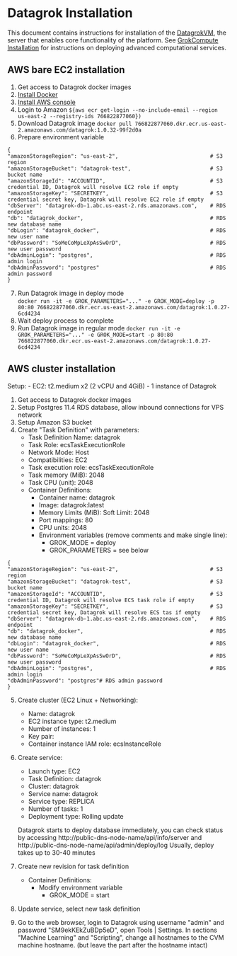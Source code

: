 <!-- TITLE: Datagrok Installation -->
<!-- SUBTITLE: -->

# Datagrok Installation

This document contains instructions for installation of the [DatagrokVM](architecture.md#datlas), 
the server that enables core functionality of the platform. See [GrokCompute Installation](compute-vm-install.md) for instructions
on deploying advanced computational services.  

## AWS bare EC2 installation

1. Get access to Datagrok docker images
2. [Install Docker](https://phoenixnap.com/kb/how-to-install-docker-on-ubuntu-18-04)
3. [Install AWS console](https://linuxhint.com/install_aws_cli_ubuntu/) 
4. Login to Amazon `${aws ecr get-login --no-include-email --region us-east-2 --registry-ids 766822877060})`
5. Download Datagrok image `docker pull 766822877060.dkr.ecr.us-east-2.amazonaws.com/datagrok:1.0.32-99f2d0a` 
6. Prepare environment variable
 ```GROK_PARAMETERS
{
"amazonStorageRegion": "us-east-2",                             # S3 region
"amazonStorageBucket": "datagrok-test",                         # S3 bucket name
"amazonStorageId": "ACCOUNTID",                                 # S3 credential ID, Datagrok will resolve EC2 role if empty
"amazonStorageKey": "SECRETKEY",                                # S3 credential secret key, Datagrok will resolve EC2 role if empty
"dbServer": "datagrok-db-1.abc.us-east-2.rds.amazonaws.com",    # RDS endpoint
"db": "datagrok_docker",                                        # RDS new database name
"dbLogin": "datagrok_docker",                                   # RDS new user name
"dbPassword": "SoMeCoMpLeXpAsSwOrD",                            # RDS new user password
"dbAdminLogin": "postgres",                                     # RDS admin login
"dbAdminPassword": "postgres"                                   # RDS admin password
}                                  
```     
7. Run Datagrok image in deploy mode      
`docker run -it -e GROK_PARAMETERS="..." -e GROK_MODE=deploy -p 80:80 766822877060.dkr.ecr.us-east-2.amazonaws.com/datagrok:1.0.27-6cd4234`
8. Wait deploy process to complete
9. Run Datagrok image in regular mode
`docker run -it -e GROK_PARAMETERS="..." -e GROK_MODE=start -p 80:80 766822877060.dkr.ecr.us-east-2.amazonaws.com/datagrok:1.0.27-6cd4234`


## AWS cluster installation

Setup: 
    - EC2: t2.medium x2 (2 vCPU and 4GiB)
    - 1 instance of Datagrok

1. Get access to Datagrok docker images
2. Setup Postgres 11.4 RDS database, allow inbound connections for VPS network
3. Setup Amazon S3 bucket
4. Create "Task Definition" with parameters:
    - Task Definition Name: datagrok
    - Task Role: ecsTaskExecutionRole
    - Network Mode: Host
    - Compatibilities: EC2
    - Task execution role: ecsTaskExecutionRole
    - Task memory (MiB): 2048
    - Task CPU (unit): 2048
    - Container Definitions:
        * Container name: datagrok
        * Image: datagrok:latest
        * Memory Limits (MiB): Soft Limit: 2048
        * Port mappings: 80
        * CPU units: 2048
        * Environment variables (remove comments and make single line): 
            - GROK_MODE = deploy
            - GROK_PARAMETERS = see below
 ```GROK_PARAMETERS
{
"amazonStorageRegion": "us-east-2",                             # S3 region
"amazonStorageBucket": "datagrok-test",                         # S3 bucket name
"amazonStorageId": "ACCOUNTID",                                 # S3 credential ID, Datagrok will resolve ECS task role if empty
"amazonStorageKey": "SECRETKEY",                                # S3 credential secret key, Datagrok will resolve ECS tas if empty
"dbServer": "datagrok-db-1.abc.us-east-2.rds.amazonaws.com",    # RDS endpoint
"db": "datagrok_docker",                                        # RDS new database name
"dbLogin": "datagrok_docker",                                   # RDS new user name
"dbPassword": "SoMeCoMpLeXpAsSwOrD",                            # RDS new user password
"dbAdminLogin": "postgres",                                     # RDS admin login
"dbAdminPassword": "postgres"# RDS admin password
}                                  
```           
           
5. Create cluster (EC2 Linux + Networking):
    - Name: datagrok
    - EC2 instance type: t2.medium
    - Number of instances: 1
    - Key pair: <your ssh key pair>
    - Container instance IAM role: ecsInstanceRole
6. Create service:
    - Launch type: EC2
    - Task Definition: datagrok
    - Cluster: datagrok
    - Service name: datagrok
    - Service type: REPLICA
    - Number of tasks: 1
    - Deployment type: Rolling update
    
    Datagrok starts to deploy database immediately, you can check status by accessing http://public-dns-node-name/api/info/server and
    http://public-dns-node-name/api/admin/deploy/log
    Usually, deploy takes up to 30-40 minutes
    
7. Create new revision for task definition
    - Container Definitions:
        * Modify environment variable
            - GROK_MODE = start
8. Update service, select new task definition
9. Go to the web browser, login to Datagrok using username "admin" and password "SM9ekKEkZuBDp5eD", open Tools | Settings. 
   In sections "Machine Learning" and "Scripting", change all hostnames to the CVM machine hostname. 
  (but leave the part after the hostname intact)